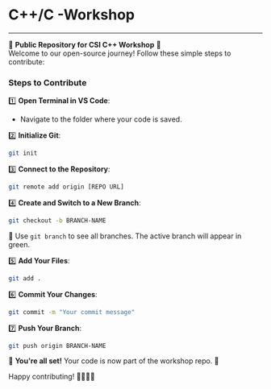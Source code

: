 # C++/C -Workshop
---

🌟 **Public Repository for CSI C++ Workshop** 🌟  
Welcome to our open-source journey! Follow these simple steps to contribute:  

### **Steps to Contribute**  

1️⃣ **Open Terminal in VS Code**:  
   - Navigate to the folder where your code is saved.  

2️⃣ **Initialize Git**:  
   ```bash  
   git init  
   ```  

3️⃣ **Connect to the Repository**:  
   ```bash  
   git remote add origin [REPO URL]  
   ```  

4️⃣ **Create and Switch to a New Branch**:  
   ```bash  
   git checkout -b BRANCH-NAME  
   ```  
   🔎 Use `git branch` to see all branches. The active branch will appear in green.  

5️⃣ **Add Your Files**:  
   ```bash  
   git add .  
   ```  

6️⃣ **Commit Your Changes**:  
   ```bash  
   git commit -m "Your commit message"  
   ```  

7️⃣ **Push Your Branch**:  
   ```bash  
   git push origin BRANCH-NAME  
   ```  

🎉 **You're all set!** Your code is now part of the workshop repo. 🚀  

Happy contributing! 👩‍💻👨‍💻
